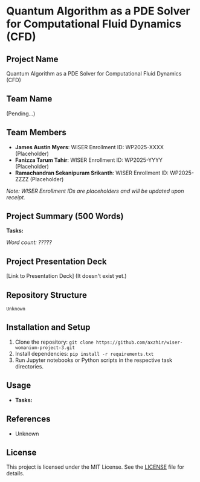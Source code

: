 # Quantum Algorithm as a PDE Solver for Computational Fluid Dynamics (CFD)

## Project Name
Quantum Algorithm as a PDE Solver for Computational Fluid Dynamics (CFD)

## Team Name
(Pending...)

## Team Members
- **James Austin Myers**: WISER Enrollment ID: WP2025-XXXX (Placeholder)
- **Fanizza Tarum Tahir**: WISER Enrollment ID: WP2025-YYYY (Placeholder)
- **Ramachandran Sekanipuram Srikanth**: WISER Enrollment ID: WP2025-ZZZZ (Placeholder)

*Note: WISER Enrollment IDs are placeholders and will be updated upon receipt.*

## Project Summary (500 Words)

**Tasks:**  

*Word count: ?????*

## Project Presentation Deck
[Link to Presentation Deck] (It doesn't exist yet.)

## Repository Structure
```
Unknown
```

## Installation and Setup
1. Clone the repository: `git clone https://github.com/axzhir/wiser-womanium-project-3.git`
2. Install dependencies: `pip install -r requirements.txt`
3. Run Jupyter notebooks or Python scripts in the respective task directories.

## Usage
- **Tasks:**

## References
- Unknown

## License
This project is licensed under the MIT License. See the [LICENSE](LICENSE) file for details.
